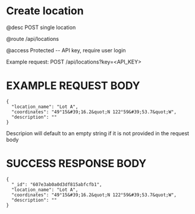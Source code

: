 # Create location
@desc POST single location

@route /api/locations

@access Protected -- API key, require user login

Example request: POST /api/locations?key=<API_KEY>

# EXAMPLE REQUEST BODY
```
{ 
  "location_name": "Lot A",
  "coordinates": "49°15&#39;16.2&quot;N 122°59&#39;53.7&quot;W",
  "description": ""
}
```

Descripion will default to an empty string if it is not provided in the request body

# SUCCESS RESPONSE BODY
```
{ 
  "_id": "607e3ab0a0d3df815abfcfb1",
  "location_name": "Lot A",
  "coordinates": "49°15&#39;16.2&quot;N 122°59&#39;53.7&quot;W",
  "description": ""
}
```